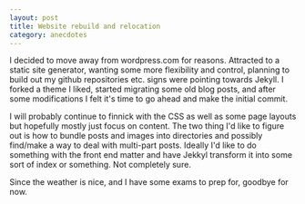 ```yaml
---
layout: post
title: Website rebuild and relocation
category: anecdotes
---
```

I decided to move away from wordpress.com for reasons. Attracted to a static site generator, wanting some more flexibility and control, planning to build out my github repositories etc. signs were pointing towards Jekyll. I forked a theme I liked, started migrating some old blog posts, and after some modifications I felt it's time to go ahead and make the initial commit.

<!-- more -->

I will probably continue to finnick with the CSS as well as some page layouts but hopefully mostly just focus on content. The two thing I'd like to figure out is how to bundle posts and images into directories and possibly find/make a way to deal with multi-part posts. Ideally I'd like to do something with the front end matter and have Jekkyl transform it into some sort of index or something. Not completely sure.

Since the weather is nice, and I have some exams to prep for, goodbye for now.